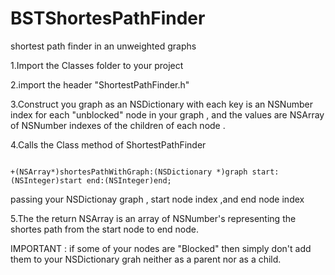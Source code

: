 BSTShortesPathFinder
====================

shortest path finder in an unweighted graphs


1.Import the Classes folder to your project

2.import the header "ShortestPathFinder.h"

3.Construct you graph as an NSDictionary with each key is an NSNumber index for each "unblocked" node in your graph , and the values are NSArray of NSNumber indexes of the children of each node .

4.Calls the Class method of ShortestPathFinder

```obj

+(NSArray*)shortesPathWithGraph:(NSDictionary *)graph start:(NSInteger)start end:(NSInteger)end;

```
passing your NSDictionay graph , start node index ,and end node index

5.The the return NSArray is an array of NSNumber's representing the shortes path from the start node to end node.

IMPORTANT : if some of your nodes are "Blocked" then simply don't add them to your NSDictionary grah neither as a parent nor as a child.
